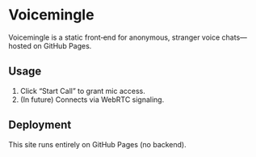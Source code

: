 # Voicemingle

Voicemingle is a static front‑end for anonymous, stranger voice chats—hosted on GitHub Pages.

## Usage

1. Click “Start Call” to grant mic access.
2. (In future) Connects via WebRTC signaling.

## Deployment

This site runs entirely on GitHub Pages (no backend).  
